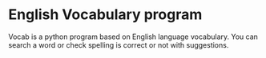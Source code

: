 # English Vocabulary program

Vocab is a python program based on English language vocabulary. You can search a word or check spelling is correct or not with suggestions.
